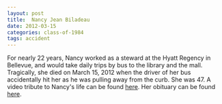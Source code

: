 ```yaml
---
layout: post
title:  Nancy Jean Biladeau
date: 2012-03-15
categories: class-of-1984
tags: accident
---
```

For nearly 22 years, Nancy worked as a steward at the Hyatt Regency in Bellevue, and would take daily trips by bus to the library and the mall. Tragically, she died on March 15, 2012 when the driver of her bus accidentally hit her as he was pulling away from the curb. She was 47. A video tribute to Nancy's life can be found [here](http://safeshare.tv/w/djdeKzsvWE). Her obituary can be found [here](http://tinyurl.com/ohpdpnb).
